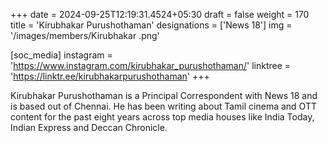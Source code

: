 +++
date = 2024-09-25T12:19:31.4524+05:30
draft = false
weight = 170
title = 'Kirubhakar Purushothaman'
designations = ['News 18']
img = '/images/members/Kirubhakar .png'

[soc_media]
instagram = 'https://www.instagram.com/kirubhakar_purushothaman/'
linktree = 'https://linktr.ee/kirubhakarpurushothaman'
+++

Kirubhakar Purushothaman is a Principal Correspondent with News 18 and is based out of Chennai. He has been writing about Tamil cinema and OTT content for the past eight years across top media houses like India Today, Indian Express and Deccan Chronicle.
